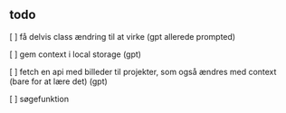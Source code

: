 
## todo

[   ] få delvis class ændring til at virke (gpt allerede prompted)

[   ] gem context i local storage (gpt)

[   ] fetch en api med billeder til projekter, som også ændres med context (bare for at lære det) (gpt)

[   ] søgefunktion